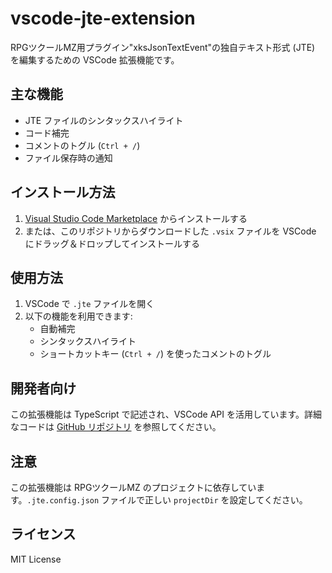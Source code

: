 # vscode-jte-extension

RPGツクールMZ用プラグイン"xksJsonTextEvent"の独自テキスト形式 (JTE) を編集するための VSCode 拡張機能です。

## 主な機能
- JTE ファイルのシンタックスハイライト
- コード補完
- コメントのトグル (`Ctrl + /`)
- ファイル保存時の通知

## インストール方法
1. [Visual Studio Code Marketplace](https://marketplace.visualstudio.com/) からインストールする
2. または、このリポジトリからダウンロードした `.vsix` ファイルを VSCode にドラッグ＆ドロップしてインストールする

## 使用方法
1. VSCode で `.jte` ファイルを開く
2. 以下の機能を利用できます:
   - 自動補完
   - シンタックスハイライト
   - ショートカットキー (`Ctrl + /`) を使ったコメントのトグル

## 開発者向け
この拡張機能は TypeScript で記述され、VSCode API を活用しています。詳細なコードは [GitHub リポジトリ](https://github.com/your-username/vscode-jte-extension) を参照してください。

## 注意
この拡張機能は RPGツクールMZ のプロジェクトに依存しています。`.jte.config.json` ファイルで正しい `projectDir` を設定してください。

## ライセンス
MIT License

